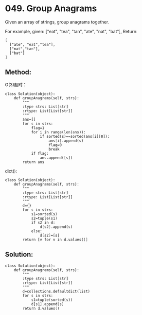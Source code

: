 # 049. Group Anagrams

Given an array of strings, group anagrams together.

For example, given: ["eat", "tea", "tan", "ate", "nat", "bat"], 
Return:

    [
      ["ate", "eat","tea"],
      ["nat","tan"],
      ["bat"]
    ]
    
## Method:

O(3)超时：

    class Solution(object):
        def groupAnagrams(self, strs):
            """
            :type strs: List[str]
            :rtype: List[List[str]]
            """
            ans=[]
            for s in strs:
                flag=1
                for i in range(len(ans)):
                    if sorted(s)==sorted(ans[i][0]):
                        ans[i].append(s)
                        flag=0
                        break
                if flag:
                    ans.append([s])
            return ans
            
dict():

    class Solution(object):
        def groupAnagrams(self, strs):
            """
            :type strs: List[str]
            :rtype: List[List[str]]
            """
            d={}
            for s in strs:
                s1=sorted(s)
                s2=tuple(s1)
                if s2 in d:
                    d[s2].append(s)
                else:
                    d[s2]=[s]
            return [v for v in d.values()]
            
## Solution:

    class Solution(object):
        def groupAnagrams(self, strs):
            """
            :type strs: List[str]
            :rtype: List[List[str]]
            """
            d=collections.defaultdict(list)
            for s in strs:
                s1=tuple(sorted(s))
                d[s1].append(s)
            return d.values()